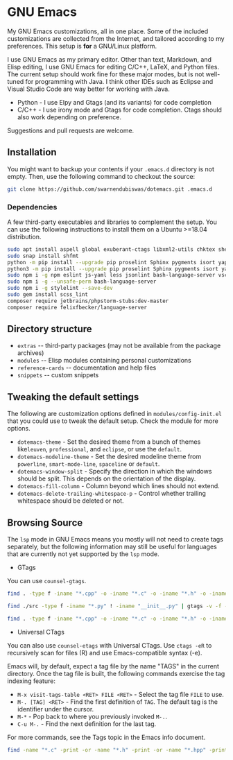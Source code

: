 # GNU Emacs

My GNU Emacs customizations, all in one place. Some of the included customizations are collected from the Internet, and tailored according to my preferences. This setup is **for** a GNU/Linux platform.

I use GNU Emacs as my primary editor. Other than text, Markdown, and Elisp editing, I use GNU Emacs for editing C/C++, LaTeX, and Python files. The current setup should work fine for these major modes, but is not well-tuned for programming with Java. I think other IDEs such as Eclipse and Visual Studio Code are way better for working with Java.

* Python - I use Elpy and Gtags (and its variants) for code completion
* C/C++ - I use irony mode and Gtags for code completion. Ctags should also work depending on preference.

Suggestions and pull requests are welcome.

## Installation

You might want to backup your contents if your `.emacs.d` directory is not empty. Then, use the following command to checkout the source:

```Bash
git clone https://github.com/swarnendubiswas/dotemacs.git .emacs.d
```

### Dependencies

A few third-party executables and libraries  to complement the setup. You can use the following instructions to install them on a Ubuntu >=18.04 distribution.

``` Bash
sudo apt install aspell global exuberant-ctags libxml2-utils chktex shellcheck ruby-dev tidy python-pygments python-pip python3-pip npm cppcheck ripgrep composer
sudo snap install shfmt
python -m pip install --upgrade pip proselint Sphinx pygments isort yapf jedi pylint rope python-language-server[all] pycodestyle flake8 autopep8 importmagic pyls-isort pydocstyle setuptools --user
python3 -m pip install --upgrade pip proselint Sphinx pygments isort yapf jedi pylint rope python-language-server[all] pycodestyle flake8 autopep8 importmagic pyls-isort pydocstyle setuptools --user
sudo npm i -g npm eslint js-yaml less jsonlint bash-language-server vscode-html-languageserver-bin js-beautify typescript-language-server typescript vscode-css-languageserver-bin intelephense markdownlint-cli
sudo npm i -g --unsafe-perm bash-language-server
sudo npm i -g stylelint --save-dev
sudo gem install scss_lint
composer require jetbrains/phpstorm-stubs:dev-master
composer require felixfbecker/language-server
```

## Directory structure

* `extras` -- third-party packages (may not be available from the package archives)
* `modules` -- Elisp modules containing personal customizations
* `reference-cards` -- documentation and help files
* `snippets` -- custom snippets

## Tweaking the default settings

The following are customization options defined in `modules/config-init.el` that you could use to tweak the default setup. Check the module for more options.

* `dotemacs-theme` - Set the desired theme from a bunch of themes like`leuven`, `professional`, and `eclipse`, or use the `default`.
* `dotemacs-modeline-theme` - Set the desired modeline theme from `powerline`, `smart-mode-line`, `spaceline` or `default`.
* `dotemacs-window-split` - Specify the direction in which the windows should be split. This depends on the orientation of the display.
* `dotemacs-fill-column` - Column beyond which lines should not extend.
* `dotemacs-delete-trailing-whitespace-p` - Control whether trailing whitespace should be deleted or not.
<!-- * `dotemacs-cc-tags` - Choose whether to use Gtags or RTags for C/C++ programming. -->

## Browsing Source

The `lsp` mode in GNU Emacs means you mostly will not need to create tags separately, but the following information may still be useful for languages that are currently not yet supported by the `lsp` mode.

* GTags

You can use `counsel-gtags`.

``` Bash
find . -type f -iname "*.cpp" -o -iname "*.c" -o -iname "*.h" -o -iname "*.hpp" -o -iname "*.py" ! -iname "*.cu" | gtags -v -f -
```

``` Bash
find ./src -type f -iname "*.py" ! -iname "__init__.py" | gtags -v -f -
```

``` Bash
find . -type f -iname "*.cpp" -o -iname "*.c" -o -iname "*.h" -o -iname "*.hpp" | gtags -v -f -
```

* Universal CTags

You can also use `counsel-etags` with Universal CTags. Use `ctags -eR` to recursively scan for files (R) and use Emacs-compatible syntax (-e).

Emacs will, by default, expect a tag file by the name "TAGS" in the current directory. Once the tag file is built, the following  commands  exercise the tag indexing feature:

* `M-x visit-tags-table <RET> FILE <RET>` - Select the tag file `FILE` to use.
* `M-. [TAG] <RET>` - Find the first definition of `TAG`. The default tag is the identifier under the cursor.
* `M-*` - Pop back to where you previously invoked `M-.`.
* `C-u M-.` - Find the next definition for the last tag.

For more commands, see the Tags topic in the Emacs info document.

``` Bash
find -name "*.c" -print -or -name "*.h" -print -or -name "*.hpp" -print -or -name "*.cpp" -print -or -name "*.py" -print | xargs ctags -ea --list-extras
```
